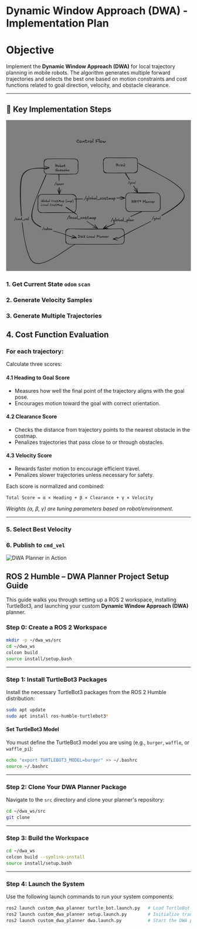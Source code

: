 
# Dynamic Window Approach (DWA) - Implementation Plan

# Objective
Implement the **Dynamic Window Approach (DWA)** for local trajectory planning in mobile robots. The algorithm generates multiple forward trajectories and selects the best one based on motion constraints and cost functions related to goal direction, velocity, and obstacle clearance.

---

## 🧩 Key Implementation Steps
![Implementation Steps](image/control_flow_dwa.png)

### 1. Get Current State `odom` `scan`


### 2. Generate Velocity Samples


### 3. Generate Multiple Trajectories


## 4. Cost Function Evaluation

### For each trajectory:
Calculate three scores:

#### 4.1 Heading to Goal Score
- Measures how well the final point of the trajectory aligns with the goal pose.
- Encourages motion toward the goal with correct orientation.

#### 4.2 Clearance Score
- Checks the distance from trajectory points to the nearest obstacle in the costmap.
- Penalizes trajectories that pass close to or through obstacles.

#### 4.3 Velocity Score
- Rewards faster motion to encourage efficient travel.
- Penalizes slower trajectories unless necessary for safety.

Each score is normalized and combined:

```
Total Score = α × Heading + β × Clearance + γ × Velocity
```

*Weights (α, β, γ) are tuning parameters based on robot/environment.*

---
### 5. Select Best Velocity



### 6. Publish to `cmd_vel`

![DWA Planner in Action](image/dwa.gif)

## ROS 2 Humble – DWA Planner Project Setup Guide

This guide walks you through setting up a ROS 2 workspace, installing TurtleBot3, and launching your custom **Dynamic Window Approach (DWA)** planner.


###  Step 0: Create a ROS 2 Workspace

```bash
mkdir -p ~/dwa_ws/src
cd ~/dwa_ws
colcon build
source install/setup.bash
```

---

###  Step 1: Install TurtleBot3 Packages

Install the necessary TurtleBot3 packages from the ROS 2 Humble distribution:

```bash
sudo apt update
sudo apt install ros-humble-turtlebot3* 
```

#### Set TurtleBot3 Model

You must define the TurtleBot3 model you are using (e.g., `burger`, `waffle`, or `waffle_pi`):

```bash
echo "export TURTLEBOT3_MODEL=burger" >> ~/.bashrc
source ~/.bashrc
```

---

###  Step 2: Clone Your DWA Planner Package

Navigate to the `src` directory and clone your planner's repository:

```bash
cd ~/dwa_ws/src
git clone 
```

---

###  Step 3: Build the Workspace

```bash
cd ~/dwa_ws
colcon build --symlink-install
source install/setup.bash
```
---

### Step 4: Launch the System

Use the following launch commands to run your system components:

```bash
ros2 launch custom_dwa_planner turtle_bot.launch.py   # Load TurtleBot in simulation
ros2 launch custom_dwa_planner setup.launch.py        # Initialize transforms, sensors
ros2 launch custom_dwa_planner dwa.launch.py          # Start the DWA planner node
```
